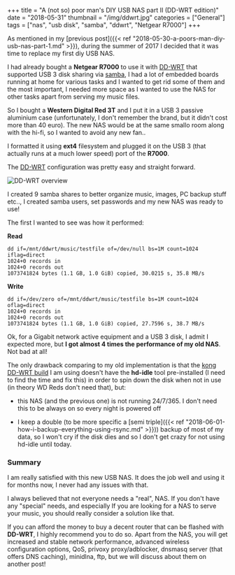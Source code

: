+++
title = "A (not so) poor man's DIY USB NAS part II (DD-WRT edition)"
date = "2018-05-31"
thumbnail = "/img/ddwrt.jpg"
categories = ["General"]
tags = ["nas", "usb disk", "samba", "ddwrt", "Netgear R7000"]
+++

As mentioned in my [previous post]({{< ref "2018-05-30-a-poors-man-diy-usb-nas-part-1.md" >}}), during the summer of 2017 I decided that it was time to replace my first diy USB NAS. 

I had already bought a **Netgear R7000**  to use it with [DD-WRT](https://dd-wrt.com/) that supported USB 3 disk sharing via [samba](https://www.samba.org/), I had a lot of embedded boards running at home for various tasks and I wanted to get rid some of them and the most important, I needed more space as I wanted to use the NAS for other tasks apart from serving my music files.

So I bought a **Western Digital Red 3T** and I put it in a  USB 3 passive aluminium case (unfortunately, I don't remember the brand, but it didn't cost more than 40 euro). The new NAS would be at the same smallo room along with the hi-fi, so I wanted to avoid any new fan..

 I formatted it using **ext4** filesystem and plugged it on the USB 3 (that actually runs at a much lower speed) port of the **R7000**.

 The [DD-WRT](https://dd-wrt.com/) configuration was pretty easy and straight forward. 
 
 ![DD-WRT overview](/img/ddwrt-samba.jpg  "DD-WRT")
 
 I created 9 samba shares to better organize music, images, PC backup stuff etc.., I created samba users, set passwords and my new NAS was ready to use!
 
 The first I wanted to see was how it performed:
 
 
**Read**

	dd if=/mnt/ddwrt/music/testfile of=/dev/null bs=1M count=1024 iflag=direct
	1024+0 records in
	1024+0 records out
	1073741824 bytes (1.1 GB, 1.0 GiB) copied, 30.0215 s, 35.8 MB/s


**Write**

	dd if=/dev/zero of=/mnt/ddwrt/music/testfile bs=1M count=1024 oflag=direct
	1024+0 records in
	1024+0 records out
	1073741824 bytes (1.1 GB, 1.0 GiB) copied, 27.7596 s, 38.7 MB/s



Ok, for a Gigabit network active equipment and a USB 3 disk, I admit I expected more, but **I got almost 4 times the performance of my old NAS**. Not bad at all! 

The only drawback comparing to my old implementation is that the [kong DD-WRT build](http://www.desipro.de/ddwrt/K3-AC-Arm/Supported%20Models) I am using doesn't have the **hd-idle** tool pre-installed  (I need to find the time and fix this) in order to spin down the disk when not in use (in theory WD Reds don't need that), but:



- this NAS (and the previous one) is not running 24/7/365. I don't need this to be always on so every night is powered off

- I keep a double (to be more specific a [semi triple]({{< ref "2018-06-01-how-i-backup-everything-using-rsync.md" >}})) backup of most of my data, so I won't cry if the disk dies and so I don't get crazy for not using hd-idle until today.

### Summary

I am really satisfied with this new USB NAS. It does the job well and using it for months now, I never had any issues with that. 

I always believed that not everyone needs a "real",  NAS. If you don't have any "special" needs, and especially If you are looking for a NAS to serve your music, you should really consider a solution like that. 

If you can afford the money to buy a decent router that can be flashed with **DD-WRT**, I highly recommend you to do so. Apart from the NAS, you will get increased and stable network performance, advanced wireless configuration options, QoS, privoxy proxy/adblocker, dnsmasq server (that offers DNS caching), minidlna, ftp, but we will discuss about them on another post!

